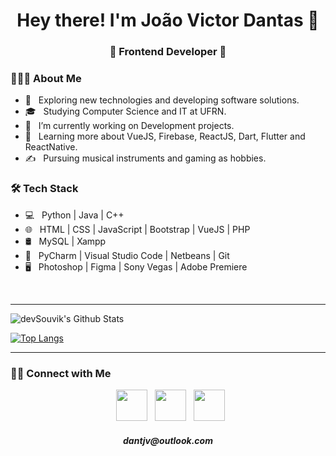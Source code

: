 
<h1 align="center">Hey there! I'm João Victor Dantas 👋 </h1>
<h3 align="center">🚀 Frontend Developer 🚀</h3>
<div>
<div align="left"> 
  <h3> 👨🏻‍💻 About Me </h3>

  - 🤔 &nbsp; Exploring new technologies and developing software solutions.
  - 🎓 &nbsp; Studying Computer Science and IT at UFRN.
  - 💼 &nbsp; I’m currently working on Development projects.
  - 🌱 &nbsp; Learning more about VueJS, Firebase, ReactJS, Dart, Flutter and ReactNative.
  - ✍️ &nbsp; Pursuing musical instruments and gaming as hobbies.  
</div> 
</div>
<h3>🛠 Tech Stack</h3>

- 💻 &nbsp; Python | Java | C++  
- 🌐 &nbsp; HTML | CSS | JavaScript | Bootstrap | VueJS | PHP
- 🛢 &nbsp; MySQL | Xampp
- 🔧 &nbsp; PyCharm | Visual Studio Code | Netbeans | Git
- 🖥 &nbsp; Photoshop | Figma | Sony Vegas | Adobe Premiere

<br>
<hr>
<img align="center" src="https://github-readme-stats.vercel.app/api?username=vicdant1&include_all_commits=true&count_private=true&show_icons=true&line_height=20&title_color=7A7ADB&icon_color=2234AE&text_color=D3D3D3&bg_color=0,000000,130F40" alt="devSouvik's Github Stats">

</br>

[![Top Langs](https://github-readme-stats.vercel.app/api/top-langs/?username=vicdant1&layout=compact&text_color=daf7dc&bg_color=151515)](https://github.com/vicdant1/github-readme-stats)

<hr>
<h3> 🤝🏻 Connect with Me </h3>

<p align="center">
&nbsp; <a href="https://twitter.com/vic_dant1" target="_blank" rel="noopener noreferrer"><img src="https://img.icons8.com/plasticine/100/000000/twitter.png" width="50" /></a> 
&nbsp; <a href="https://www.instagram.com/vic_dant1/" target="_blank" rel="noopener noreferrer"><img src="https://img.icons8.com/plasticine/100/000000/instagram-new.png" width="50" /></a>  
&nbsp; <a href="https://www.linkedin.com/in/joão-victor-dantas-do-nascimento-995b1b1b5/" target="_blank" rel="noopener noreferrer"><img src="https://img.icons8.com/plasticine/100/000000/linkedin.png" width="50" /></a>
  <h5 align="center">dantjv@outlook.com</h5>
</p>
</div>
